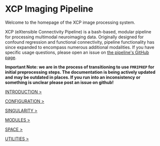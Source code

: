 XCP Imaging Pipeline
====================

Welcome to the homepage of the XCP image processing system.

XCP (eXtensible Connectivity Pipeline) is a bash-based, modular pipeline for processing multimodal neuroimaging data. Originally designed for confound regression and functional connectivity, pipeline functionality has since expanded to encompass numerous additional modalities. If you have specific usage questions, please open an issue on [the pipeline's GitHub page](https://github.com/PennBBL/xcpEngine).

__Important Note: we are in the process of transitioning to use `FMRIPREP` for initial preprocessing steps. The documentation is being actively updated and may be outdated in places. If you run into an inconsistency or something is unclear please post an issue on github!__

[INTRODUCTION >](https://pipedocs.github.io/intro.html)

[CONFIGURATION >](https://pipedocs.github.io/config/index.html)

[SINGULARITY >](https://pipedocs.github.io/containers/index.html)

[MODULES >](https://pipedocs.github.io/modules/index.html)

[SPACE >](https://pipedocs.github.io/space/index.html)

[UTILITIES >](https://pipedocs.github.io/utils/index.html)

